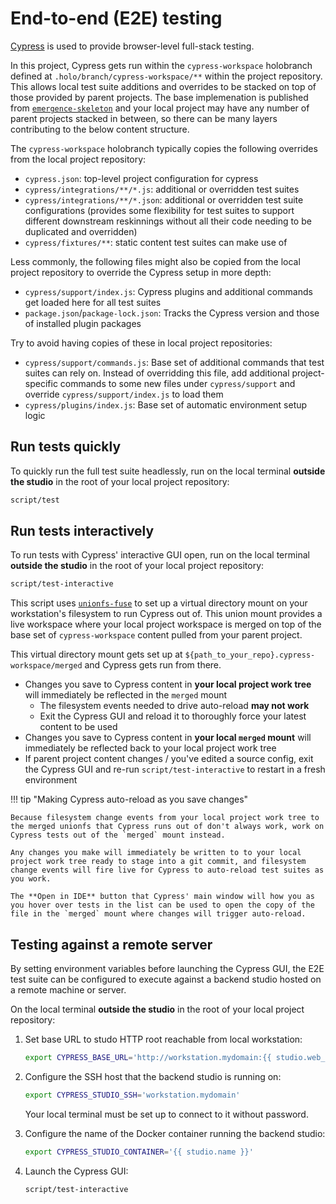 # End-to-end (E2E) testing

[Cypress](https://www.cypress.io/) is used to provide browser-level full-stack testing.

In this project, Cypress gets run within the `cypress-workspace` holobranch defined at `.holo/branch/cypress-workspace/**` within the project repository. This allows local test suite additions and overrides to be stacked on top of those provided by parent projects. The base implemenation is published from [`emergence-skeleton`](https://github.com/JarvusInnovations/emergence-skeleton) and your local project may have any number of parent projects stacked in between, so there can be many layers contributing to the below content structure.

The `cypress-workspace` holobranch typically copies the following overrides from the local project repository:

- `cypress.json`: top-level project configuration for cypress
- `cypress/integrations/**/*.js`: additional or overridden test suites
- `cypress/integrations/**/*.json`: additional or overridden test suite configurations (provides some flexibility for test suites to support different downstream reskinnings without all their code needing to be duplicated and overridden)
- `cypress/fixtures/**`: static content test suites can make use of

Less commonly, the following files might also be copied from the local project repository to override the Cypress setup in more depth:

- `cypress/support/index.js`: Cypress plugins and additional commands get loaded here for all test suites
- `package.json`/`package-lock.json`: Tracks the Cypress version and those of installed plugin packages

Try to avoid having copies of these in local project repositories:

- `cypress/support/commands.js`: Base set of additional commands that test suites can rely on. Instead of overridding this file, add additional project-specific commands to some new files under `cypress/support` and override `cypress/support/index.js` to load them
- `cypress/plugins/index.js`: Base set of automatic environment setup logic

## Run tests quickly

To quickly run the full test suite headlessly, run on the local terminal **outside the studio** in the root of your local project repository:

```bash
script/test
```

## Run tests interactively

To run tests with Cypress' interactive GUI open, run on the local terminal **outside the studio** in the root of your local project repository:

```bash
script/test-interactive
```

This script uses [`unionfs-fuse`](https://github.com/rpodgorny/unionfs-fuse) to set up a virtual directory mount on your workstation's filesystem to run Cypress out of. This union mount provides a live workspace where your local project workspace is merged on top of the base set of `cypress-workspace` content pulled from your parent project.

This virtual directory mount gets set up at `${path_to_your_repo}.cypress-workspace/merged` and Cypress gets run from there.

- Changes you save to Cypress content in **your local project work tree** will immediately be reflected in the `merged` mount
    - The filesystem events needed to drive auto-reload **may not work**
    - Exit the Cypress GUI and reload it to thoroughly force your latest content to be used
- Changes you save to Cypress content in **your local `merged` mount** will immediately be reflected back to your local project work tree
- If parent project content changes / you've edited a source config, exit the Cypress GUI and re-run `script/test-interactive` to restart in a fresh environment

!!! tip "Making Cypress auto-reload as you save changes"

    Because filesystem change events from your local project work tree to the merged unionfs that Cypress runs out of don't always work, work on Cypress tests out of the `merged` mount instead.

    Any changes you make will immediately be written to to your local project work tree ready to stage into a git commit, and filesystem change events will fire live for Cypress to auto-reload test suites as you work.

    The **Open in IDE** button that Cypress' main window will how you as you hover over tests in the list can be used to open the copy of the file in the `merged` mount where changes will trigger auto-reload.

## Testing against a remote server

By setting environment variables before launching the Cypress GUI, the E2E test suite can be configured to execute against a backend studio hosted on a remote machine or server.

On the local terminal **outside the studio** in the root of your local project repository:

1. Set base URL to studo HTTP root reachable from local workstation:

    ```bash
    export CYPRESS_BASE_URL='http://workstation.mydomain:{{ studio.web_port }}'
    ```

2. Configure the SSH host that the backend studio is running on:

    ```bash
    export CYPRESS_STUDIO_SSH='workstation.mydomain'
    ```

    Your local terminal must be set up to connect to it without password.

3. Configure the name of the Docker container running the backend studio:

    ```bash
    export CYPRESS_STUDIO_CONTAINER='{{ studio.name }}'
    ```

4. Launch the Cypress GUI:

    ```bash
    script/test-interactive
    ```
